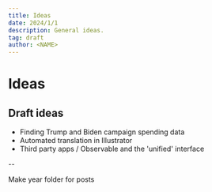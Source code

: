```yaml
---
title: Ideas
date: 2024/1/1
description: General ideas.
tag: draft
author: <NAME>
---
```


# Ideas
## Draft ideas

* Finding Trump and Biden campaign spending data
* Automated translation in Illustrator
* Third party apps / Observable and the 'unified' interface

--

Make year folder for posts